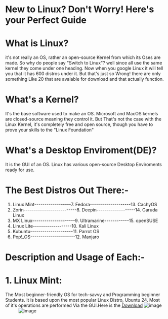 # New to Linux? Don't Worry! Here's your Perfect Guide

# What is Linux?
it's not really an OS, rather an open-source Kernel from which its Oses are made. So why do people say "Switch to Linux"? well since all use the same kernel they come under one heading. Now when you google Linux it will tell you that it has 600 distros under it. But that's just so Wrong! there are only something Like 20 that are avaiable for download and that actually function.

# What's a Kernel?
It's the base software used to make an OS. Microsoft and MacOS kernels are closed-source meaning they control it. But That's not the case with the Linux Kernel, it's completely free and open source, though you have to prove your skills to the "Linux Foundation"

# What's a Desktop Enviroment(DE)?
It is the GUI of an OS. Linux has various open-source Desktop Enviroments ready for use.

# The Best Distros Out There:-
1. Linux Mint------------------7. Fedora--------------------13. CachyOS
2. Zorin--------------------------8. Deepin-------------------14. Garuda Linux
3. MX Linux---------------------9. Ultramarine------------15. openSUSE
4. Linux Lite-------------------10. Kali Linux
5. Kubuntu---------------------11. Parrot OS
6. Pop!_OS----------------------12. Manjaro

# Description and Usage of Each:-

# 1. Linux Mint:
The Most beginner-friendly OS for tech-savvy and Programming beginner Students. It is based upon the most popular Linux Distro, Ubuntu 24. Most of it's operations are performed Via the GUI.Here is the [Download](https://linuxmint.com/)
![image](https://github.com/user-attachments/assets/f3046fa3-6b35-46ab-bf73-1037f79a8e76)&emsp;&emsp;&emsp;![image](https://github.com/user-attachments/assets/4a7e6f3c-2267-404c-ae8a-29fd8b720f38)
